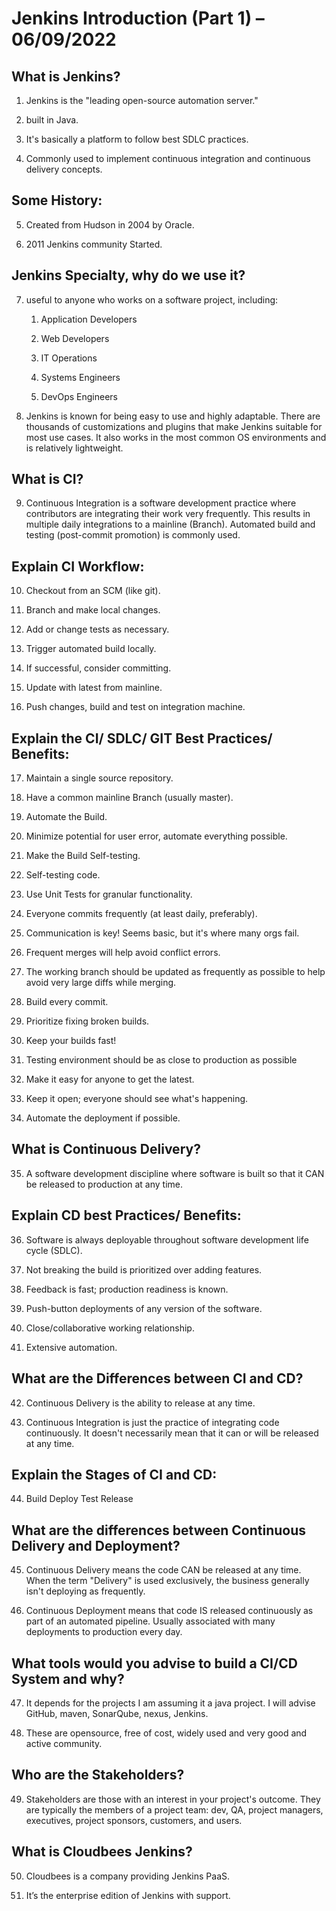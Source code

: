 # Jenkins Introduction (Part 1) – 06/09/2022

## What is Jenkins?

1.  Jenkins is the "leading open-source automation server."

2.  built in Java.

3.  It's basically a platform to follow best SDLC practices.

4.  Commonly used to implement continuous integration and continuous
    delivery concepts.

## Some History:

5.  Created from Hudson in 2004 by Oracle.

6.  2011 Jenkins community Started.

## Jenkins Specialty, why do we use it?

7.  useful to anyone who works on a software project, including:

    1.  Application Developers

    2.  Web Developers

    3.  IT Operations

    4.  Systems Engineers

    5.  DevOps Engineers

8.  Jenkins is known for being easy to use and highly adaptable. There
    are thousands of customizations and plugins that make Jenkins
    suitable for most use cases. It also works in the most common OS
    environments and is relatively lightweight.

## What is CI?

9.  Continuous Integration is a software development practice where
    contributors are integrating their work very frequently. This
    results in multiple daily integrations to a mainline (Branch).
    Automated build and testing (post-commit promotion) is commonly
    used.

## Explain CI Workflow:

10. Checkout from an SCM (like git).

11. Branch and make local changes.

12. Add or change tests as necessary.

13. Trigger automated build locally.

14. If successful, consider committing.

15. Update with latest from mainline.

16. Push changes, build and test on integration machine.

## Explain the CI/ SDLC/ GIT Best Practices/ Benefits:

17. Maintain a single source repository.

18. Have a common mainline Branch (usually master).

19. Automate the Build.

20. Minimize potential for user error, automate everything possible.

21. Make the Build Self-testing.

22. Self-testing code.

23. Use Unit Tests for granular functionality.

24. Everyone commits frequently (at least daily, preferably).

25. Communication is key! Seems basic, but it's where many orgs fail.

26. Frequent merges will help avoid conflict errors.

27. The working branch should be updated as frequently as possible to
    help avoid very large diffs while merging.

28. Build every commit.

29. Prioritize fixing broken builds.

30. Keep your builds fast!

31. Testing environment should be as close to production as possible

32. Make it easy for anyone to get the latest.

33. Keep it open; everyone should see what's happening.

34. Automate the deployment if possible.

## What is Continuous Delivery?

35. A software development discipline where software is built so that it
    CAN be released to production at any time.

## Explain CD best Practices/ Benefits:

36. Software is always deployable throughout software development life
    cycle (SDLC).

37. Not breaking the build is prioritized over adding features.

38. Feedback is fast; production readiness is known.

39. Push-button deployments of any version of the software.

40. Close/collaborative working relationship.

41. Extensive automation.

## What are the Differences between CI and CD?

42. Continuous Delivery is the ability to release at any time.

43. Continuous Integration is just the practice of integrating code
    continuously. It doesn't necessarily mean that it can or will be
    released at any time.

## Explain the Stages of CI and CD: 

44. Build Deploy Test Release

## What are the differences between Continuous Delivery and Deployment?

45. Continuous Delivery means the code CAN be released at any time. When
    the term "Delivery" is used exclusively, the business generally
    isn't deploying as frequently.

46. Continuous Deployment means that code IS released continuously as
    part of an automated pipeline. Usually associated with many
    deployments to production every day.

## What tools would you advise to build a CI/CD System and why?

47. It depends for the projects I am assuming it a java project. I will
    advise GitHub, maven, SonarQube, nexus, Jenkins.

48. These are opensource, free of cost, widely used and very good and
    active community.

## Who are the Stakeholders?

49. Stakeholders are those with an interest in your project's outcome.
    They are typically the members of a project team: dev, QA, project
    managers, executives, project sponsors, customers, and users.

## What is Cloudbees Jenkins?

50. Cloudbees is a company providing Jenkins PaaS.

51. It’s the enterprise edition of Jenkins with support.
